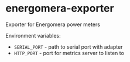 # energomera-exporter

Exporter for Energomera power meters

Environment variables:
- `SERIAL_PORT` - path to serial port with adapter
- `HTTP_PORT` - port for metrics server to listen to